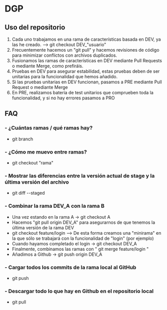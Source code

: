 # DGP

## Uso del repositorio 

1. Cada uno trabajamos en una rama de características basada en DEV, ya las he creado. --> git checkout DEV_"usuario"
2. Frecuentemente hacemos un "git pull" y hacemos revisiones de código para minimizar conflictos con archivos duplicados. 
3. Fusionamos las ramas de características en DEV mediante Pull Requests o mediante Merge, como prefiráis. 
4. Pruebas en DEV para asegurar estabilidad, estas pruebas deben de ser unitarias para la funcionalidad que hemos añadido.
5. Si las pruebas unitarias en DEV funcionan, pasamos a PRE mediante Pull Request o mediante Merge
6. En PRE, realizamos batería de test unitarios que comprueben toda la funcionalidad, y si no hay errores pasamos a PRO

## FAQ

### - ¿Cuántas ramas / qué ramas hay?
- git branch

### - ¿Cómo me muevo entre ramas?
- git checkout "rama"

### - Mostrar las diferencias entre la versión actual de stage y la última versión del archivo
- git diff --staged

### - Combinar la rama DEV_A con la rama B 
- Una vez estando en la rama A -> git checkout A
- Hacemos "git pull origin DEV_A" para asegurarnos de que tenemos la última versión de la rama DEV
- git checkout feature/login --> De esta forma creamos una "minirama" en la que sólo se trabajará con la funcionalidad de "login" (por ejemplo)
- Cuando hayamos completado el login -> git checkout DEV_A
- Finalmente, combinamos las ramas con " git merge feature/login "
- Añadimos a Github -> git push origin DEV_A

### - Cargar todos los commits de la rama local al GitHub
- git push

### - Descargar todo lo que hay en Github en el repositorio local
- git pull